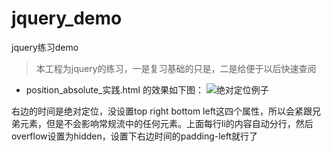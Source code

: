 # jquery_demo
jquery练习demo

> 本工程为jquery的练习，一是复习基础的只是，二是给便于以后快速查阅


- position_absolute_实践.html 的效果如下图：
![绝对定位例子](https://github.com/GrayOxygen/jquery_demo/blob/master/%E5%AE%9A%E4%BD%8D/%E5%AE%9A%E4%BD%8D_%E6%BC%94%E7%A4%BA%E5%9B%BE.png "定位实践")

右边的时间是绝对定位，没设置top right bottom left这四个属性，所以会紧跟兄弟元素，但是不会影响常规流中的任何元素。上面每行li的内容自动分行，然后overflow设置为hidden，设置下右边时间的padding-left就行了
